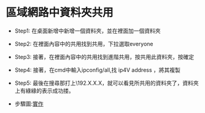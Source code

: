 # 區域網路中資料夾共用
* Step1: 在桌面新增中新增一個資料夾，並在裡面加一個資料夾
* Step2: 在裡面內容中的共用找到共用，下拉選取everyone
* Step3: 接著，在裡面內容中的共用找到進階共用，按共用此資料夾，按確定
* Step4: 接著，在cmd中輸入ipconfig/all,找 ip4V address ，將其複製
* Step5: 最後在搜尋那打上\\192.X.X.X，就可以看見所共用的資料夾了，資料夾上有綠綠的表示成功搂。

* 步驟圖:[實作](如何共用資料夾.zip)
